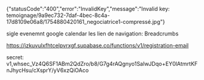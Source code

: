 {"statusCode":"400","error":"InvalidKey","message":"Invalid key: temoignage/9a9ec732-7daf-4bec-8c4a-17d8109e06a8/1754880420161_negociatrice1-compressé.jpg"}

sigle evenemnt
google calendar
les lien de navigation: Breadcrumbs

https://jzkuvulxfhtcelpvrxgf.supabase.co/functions/v1/registration-email

secret: v1,whsec_Vz4Q6SF1ABm2QdZro/b8/G7g4rAQgnyo1SaIwJDqo+EY0lAtmrtKFnJhycHsu/cXsprY/yV6xzQiOAco


